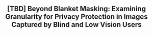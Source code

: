 <div align="center">
<h2> [TBD] Beyond Blanket Masking: Examining Granularity for Privacy
Protection in Images Captured by Blind and Low Vision Users </h2>
